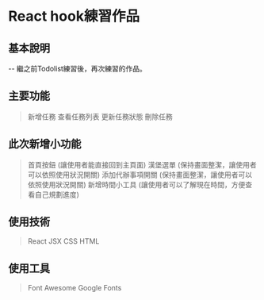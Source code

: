 # React hook練習作品

## 基本說明
-- 繼之前Todolist練習後，再次練習的作品。

## 主要功能
> 新增任務
> 查看任務列表
> 更新任務狀態
> 刪除任務

## 此次新增小功能
> 首頁按鈕
> (讓使用者能直接回到主頁面)
> 漢堡選單
> (保持畫面整潔，讓使用者可以依照使用狀況開關)
> 添加代辦事項開關
> (保持畫面整潔，讓使用者可以依照使用狀況開關)
> 新增時間小工具
> (讓使用者可以了解現在時間，方便查看自己規劃進度)

## 使用技術
> React
> JSX
> CSS
> HTML

## 使用工具
> Font Awesome
> Google Fonts



